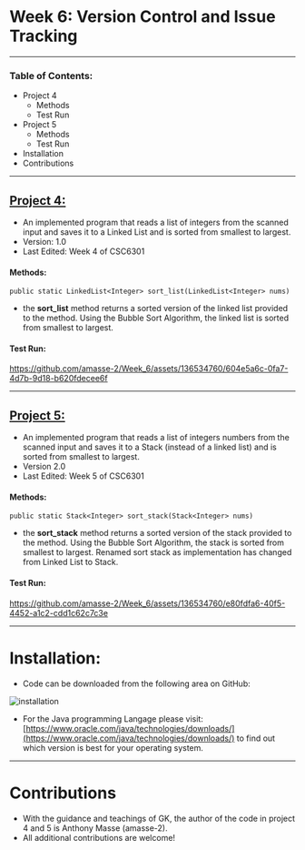 # Week 6: Version Control and Issue Tracking
---
### Table of Contents:
- Project 4
  - Methods
  - Test Run
- Project 5
  - Methods
  - Test Run
- Installation
- Contributions
---
## [Project 4:](https://github.com/amasse-2/Week_6/blob/main/project_4.java)
- An implemented program that reads a list of integers from the scanned input and saves it to a Linked List and is sorted from smallest to largest.
- Version: 1.0
- Last Edited: Week 4 of CSC6301
  
#### Methods:
  ```public static LinkedList<Integer> sort_list(LinkedList<Integer> nums)```
  - the **sort_list** method returns a sorted version of the linked list provided to the method. Using the Bubble Sort Algorithm, the linked list is sorted from smallest to largest.

#### Test Run:

https://github.com/amasse-2/Week_6/assets/136534760/604e5a6c-0fa7-4d7b-9d18-b620fdecee6f

---

## [Project 5:](https://github.com/amasse-2/Week_6/blob/main/project_5.java)
- An implemented program that reads a list of integers numbers from the scanned input and saves it to a Stack (instead of a linked list) and is sorted from smallest to largest.
- Version 2.0
- Last Edited: Week 5 of CSC6301
  
#### Methods:
  ```public static Stack<Integer> sort_stack(Stack<Integer> nums)```
  -  the **sort_stack** method returns a sorted version of the stack provided to the method. Using the Bubble Sort Algorithm, the stack is sorted from smallest to largest. Renamed sort stack as implementation has changed from Linked List to Stack. 

#### Test Run:

https://github.com/amasse-2/Week_6/assets/136534760/e80fdfa6-40f5-4452-a1c2-cdd1c62c7c3e

---
# Installation:
- Code can be downloaded from the following area on GitHub:
  
![installation](https://github.com/amasse-2/Week_6/assets/136534760/7cefac40-6975-41af-b3e0-b548beba83c9)

- For the Java programming Langage please visit: [https://www.oracle.com/java/technologies/downloads/](https://www.oracle.com/java/technologies/downloads/) to find out which version is best for your operating system. 

---

# Contributions
- With the guidance and teachings of GK, the author of the code in project 4 and 5 is Anthony Masse (amasse-2).
- All additional contributions are welcome!
